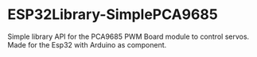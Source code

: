 # ESP32Library-SimplePCA9685
Simple library API for the PCA9685 PWM Board module to control servos. Made for the Esp32 with Arduino as component.

